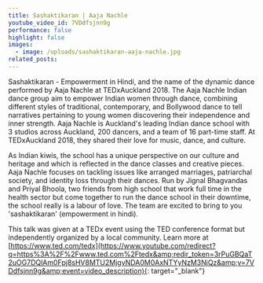 ```yaml
---
title: Sashaktikaran | Aaja Nachle
youtube_video_id: 7VDdfsjnn9g
performance: false
highlight: false
images:
  - image: /uploads/sashaktikaran-aaja-nachle.jpg
related_posts:
---
```


Sashaktikaran - Empowerment in Hindi, and the name of the dynamic dance performed by Aaja Nachle at TEDxAuckland 2018. The Aaja Nachle Indian dance group aim to empower Indian women through dance, combining different styles of traditional, contemporary, and Bollywood dance to tell narratives pertaining to young women discovering their independence and inner strength. Aaja Nachle is Auckland's leading Indian dance school with 3 studios across Auckland, 200 dancers, and a team of 16 part-time staff. At TEDxAuckland 2018, they shared their love for music, dance, and culture.

As Indian kiwis, the school has a unique perspective on our culture and heritage and which is reflected in the dance classes and creative pieces. Aaja Nachle focuses on tackling issues like arranged marriages, patriarchal society, and identity loss through their dances. Run by Jignal Bhagvandas and Priyal Bhoola, two friends from high school that work full time in the health sector but come together to run the dance school in their downtime, the school really is a labour of love. The team are excited to bring to you 'sashaktikaran' (empowerment in hindi).

This talk was given at a TEDx event using the TED conference format but independently organized by a local community. Learn more at [https://www.ted.com/tedx](https://www.youtube.com/redirect?q=https%3A%2F%2Fwww.ted.com%2Ftedx&amp;redir_token=3rPuGBQaT2uOG7DQlAm0Fpj8sHV8MTU2MjgyNDA0M0AxNTYyNzM3NjQz&amp;v=7VDdfsjnn9g&amp;event=video_description){: target="_blank"}
